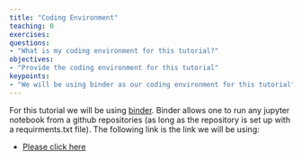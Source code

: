 ```yaml
---
title: "Coding Environment"
teaching: 0
exercises: 
questions:
- "What is my coding environment for this tutorial?"
objectives:
- "Provide the coding environment for this tutorial"
keypoints:
- "We will be using binder as our coding environment for this tutorial"
---
```


For this tutorial we will be using [binder](https://mybinder.org/). Binder allows one to run any jupyter notebook from a github repositories (as long as the repository is set up with a requirments.txt file). The following link is the link we will be using:

* [Please click here](https://mybinder.org/v2/gh/lukepolson/HEP_ML_Lessons_Code/624701a01e261ac0183217341239c7abcd29a948)


